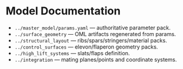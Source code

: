 # Model Documentation

* `../master_model/params.yaml` — authoritative parameter pack.
* `../surface_geometry` — OML artifacts regenerated from params.
* `../structural_layout` — ribs/spars/stringers/material packs.
* `../control_surfaces` — elevon/flaperon geometry packs.
* `../high_lift_systems` — slats/flaps definition.
* `../integration` — mating planes/points and coordinate systems.
